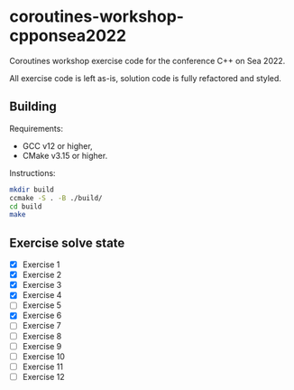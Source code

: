 # coroutines-workshop-cpponsea2022

Coroutines workshop exercise code for the conference C++ on Sea 2022.

All exercise code is left as-is, solution code is fully refactored and styled.

## Building

Requirements:

* GCC v12 or higher,
* CMake v3.15 or higher.

Instructions:

```sh
mkdir build
ccmake -S . -B ./build/
cd build
make
```

## Exercise solve state

- [x] Exercise 1
- [x] Exercise 2
- [x] Exercise 3
- [x] Exercise 4
- [ ] Exercise 5
- [x] Exercise 6
- [ ] Exercise 7
- [ ] Exercise 8
- [ ] Exercise 9
- [ ] Exercise 10
- [ ] Exercise 11
- [ ] Exercise 12
